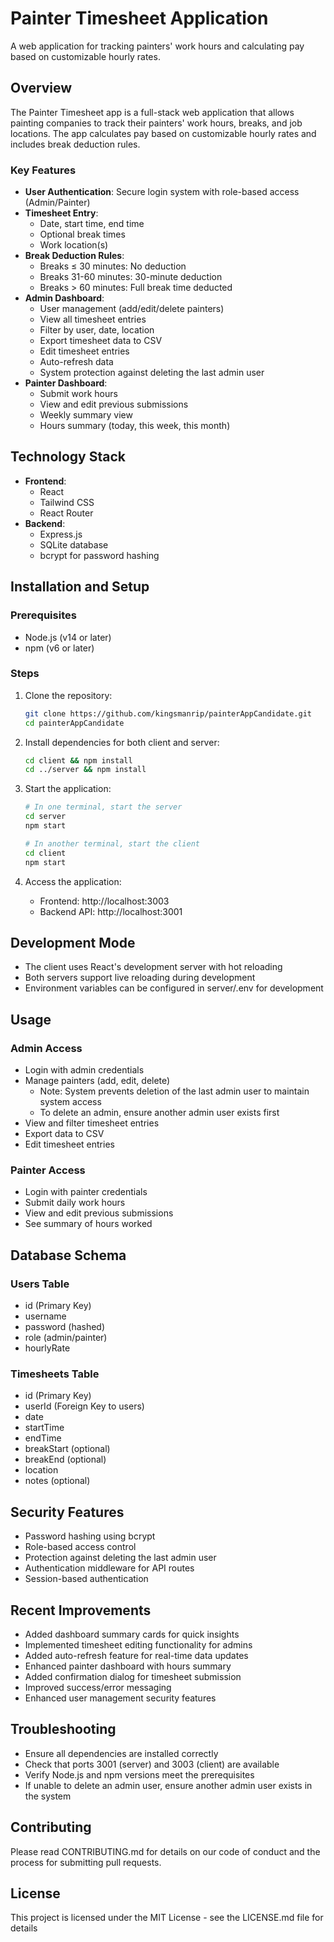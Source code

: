 # Painter Timesheet Application

A web application for tracking painters' work hours and calculating pay based on customizable hourly rates.

## Overview

The Painter Timesheet app is a full-stack web application that allows painting companies to track their painters' work hours, breaks, and job locations. The app calculates pay based on customizable hourly rates and includes break deduction rules.

### Key Features

- **User Authentication**: Secure login system with role-based access (Admin/Painter)
- **Timesheet Entry**:
  - Date, start time, end time
  - Optional break times
  - Work location(s)
- **Break Deduction Rules**:
  - Breaks ≤ 30 minutes: No deduction
  - Breaks 31-60 minutes: 30-minute deduction
  - Breaks > 60 minutes: Full break time deducted
- **Admin Dashboard**:
  - User management (add/edit/delete painters)
  - View all timesheet entries
  - Filter by user, date, location
  - Export timesheet data to CSV
  - Edit timesheet entries
  - Auto-refresh data
  - System protection against deleting the last admin user
- **Painter Dashboard**:
  - Submit work hours
  - View and edit previous submissions
  - Weekly summary view
  - Hours summary (today, this week, this month)

## Technology Stack

- **Frontend**:
  - React
  - Tailwind CSS
  - React Router
- **Backend**:
  - Express.js
  - SQLite database
  - bcrypt for password hashing

## Installation and Setup

### Prerequisites
- Node.js (v14 or later)
- npm (v6 or later)

### Steps

1. Clone the repository:
   ```bash
   git clone https://github.com/kingsmanrip/painterAppCandidate.git
   cd painterAppCandidate
   ```

2. Install dependencies for both client and server:
   ```bash
   cd client && npm install
   cd ../server && npm install
   ```

3. Start the application:
   ```bash
   # In one terminal, start the server
   cd server
   npm start

   # In another terminal, start the client
   cd client
   npm start
   ```

4. Access the application:
   - Frontend: http://localhost:3003
   - Backend API: http://localhost:3001

## Development Mode

- The client uses React's development server with hot reloading
- Both servers support live reloading during development
- Environment variables can be configured in server/.env for development

## Usage

### Admin Access
- Login with admin credentials
- Manage painters (add, edit, delete)
  - Note: System prevents deletion of the last admin user to maintain system access
  - To delete an admin, ensure another admin user exists first
- View and filter timesheet entries
- Export data to CSV
- Edit timesheet entries

### Painter Access
- Login with painter credentials
- Submit daily work hours
- View and edit previous submissions
- See summary of hours worked

## Database Schema

### Users Table
- id (Primary Key)
- username
- password (hashed)
- role (admin/painter)
- hourlyRate

### Timesheets Table
- id (Primary Key)
- userId (Foreign Key to users)
- date
- startTime
- endTime
- breakStart (optional)
- breakEnd (optional)
- location
- notes (optional)

## Security Features

- Password hashing using bcrypt
- Role-based access control
- Protection against deleting the last admin user
- Authentication middleware for API routes
- Session-based authentication

## Recent Improvements

- Added dashboard summary cards for quick insights
- Implemented timesheet editing functionality for admins
- Added auto-refresh feature for real-time data updates
- Enhanced painter dashboard with hours summary
- Added confirmation dialog for timesheet submission
- Improved success/error messaging
- Enhanced user management security features

## Troubleshooting

- Ensure all dependencies are installed correctly
- Check that ports 3001 (server) and 3003 (client) are available
- Verify Node.js and npm versions meet the prerequisites
- If unable to delete an admin user, ensure another admin user exists in the system

## Contributing

Please read CONTRIBUTING.md for details on our code of conduct and the process for submitting pull requests.

## License

This project is licensed under the MIT License - see the LICENSE.md file for details
